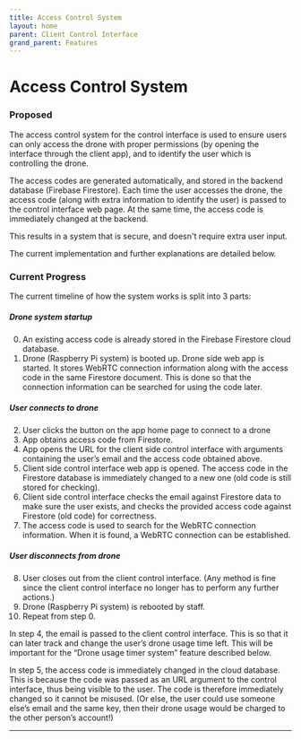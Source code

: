 ```yaml
---
title: Access Control System
layout: home
parent: Client Control Interface
grand_parent: Features
---
```

# Access Control System

### Proposed

The access control system for the control interface is used to ensure users can only access the drone with proper permissions (by opening the interface through the client app), and to identify the user which is controlling the drone.  
  
The access codes are generated automatically, and stored in the backend database (Firebase Firestore). Each time the user accesses the drone, the access code (along with extra information to identify the user) is passed to the control interface web page. At the same time, the access code is immediately changed at the backend.  
  
This results in a system that is secure, and doesn't require extra user input.  
  
The current implementation and further explanations are detailed below.  

### Current Progress

The current timeline of how the system works is split into 3 parts:  

##### Drone system startup
0. An existing access code is already stored in the Firebase Firestore cloud database.  
1. Drone (Raspberry Pi system) is booted up. Drone side web app is started. It stores WebRTC connection information along with the access code in the same Firestore document. This is done so that the connection information can be searched for using the code later.  
  
##### User connects to drone
2. User clicks the button on the app home page to connect to a drone  
3. App obtains access code from Firestore.  
4. App opens the URL for the client side control interface with arguments containing the user’s email and the access code obtained above.  
5. Client side control interface web app is opened. The access code in the Firestore database is immediately changed to a new one (old code is still stored for checking).  
6. Client side control interface checks the email against Firestore data to make sure the user exists, and checks the provided access code against Firestore (old code) for correctness.  
7. The access code is used to search for the WebRTC connection information. When it is found, a WebRTC connection can be established.  
  
##### User disconnects from drone
8. User closes out from the client control interface. (Any method is fine since the client control interface no longer has to perform any further actions.)  
9. Drone (Raspberry Pi system) is rebooted by staff.  
10. Repeat from step 0.  

In step 4, the email is passed to the client control interface. This is so that it can later track and change the user’s drone usage time left. This will be important for the “Drone usage timer system” feature described below.  
  
In step 5, the access code is immediately changed in the cloud database. This is because the code was passed as an URL argument to the control interface, thus being visible to the user. The code is therefore immediately changed so it cannot be misused. (Or else, the user could use someone else’s email and the same key, then their drone usage would be charged to the other person’s account!)  



----

[Just the Docs]: https://just-the-docs.github.io/just-the-docs/
[GitHub Pages]: https://docs.github.com/en/pages
[README]: https://github.com/just-the-docs/just-the-docs-template/blob/main/README.md
[Jekyll]: https://jekyllrb.com
[GitHub Pages / Actions workflow]: https://github.blog/changelog/2022-07-27-github-pages-custom-github-actions-workflows-beta/
[use this template]: https://github.com/just-the-docs/just-the-docs-template/generate
